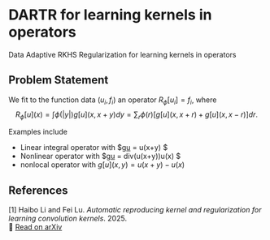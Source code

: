 # DARTR for learning kernels in operators
Data Adaptive RKHS Regularization for learning kernels in operators

## Problem Statement
We fit to the function data $(u_i,f_i)$ an operator $R_\phi[u_i] = f_i$, where  
    $$ R_\phi[u](x) = \int \phi(|y|)g[u](x,x+y) dy 
                   = \sum_r \phi(r) [ g[u](x,x+r)+ g[u](x,x-r) ] dr.$$

Examples include 

- Linear integral operator with $g[u](x,y) =  u(x+y) $  
- Nonlinear operator with $g[u](x,y) = div(u(x+y))u(x) $
- nonlocal operator with $g[u](x,y) =  u(x+y)-u(x)$


## References

[1] Haibo Li and Fei Lu. *Automatic reproducing kernel and regularization for learning convolution kernels*. 2025.  
📄 [Read on arXiv](https://doi.org/10.48550/arXiv.2507.11944)
